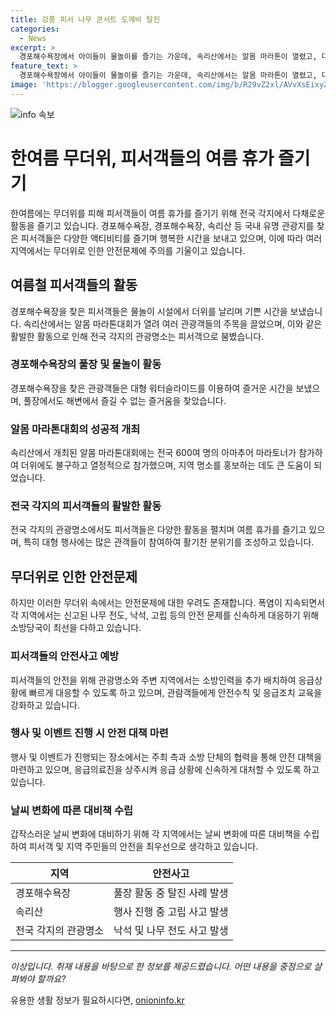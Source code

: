 ```yaml
---
title: 강풍 피서 나무 콘서트 도깨비 탈진
categories:
  - News
excerpt: >
  경포해수욕장에서 아이들이 물놀이를 즐기는 가운데, 속리산에서는 알몸 마라톤이 열렸고, 대구·경북 지역에서는 후덥지근한 무더위가 이어졌다. 이로 인해 강릉과 충북 지역에서는 나무 전도 등의 피해가 발생하기도 했다. 또한, 경주와 포항 지역에서는 피서객들이 더위를 피해 몸을 식혀냈다. 이와 함께, 광주에서는 콘서트장에서 관객들이 탈진 증세를 보이며 응급조치를 받는 사고가 발생했다. (요약 211자)
feature_text: >
  경포해수욕장에서 아이들이 물놀이를 즐기는 가운데, 속리산에서는 알몸 마라톤이 열렸고, 대구·경북 지역에서는 후덥지근한 무더위가 이어졌다. 이로 인해 강릉과 충북 지역에서는 나무 전도 등의 피해가 발생하기도 했다. 또한, 경주와 포항 지역에서는 피서객들이 더위를 피해 몸을 식혀냈다. 이와 함께, 광주에서는 콘서트장에서 관객들이 탈진 증세를 보이며 응급조치를 받는 사고가 발생했다. (요약 211자)
image: 'https://blogger.googleusercontent.com/img/b/R29vZ2xl/AVvXsEixyZcFfHzMRdzZMjFBmAUKJYCLCGyLL1o632UiGVXcaFdKo_bkvkuCioo0uUKlGfBVcT3P84aROyZIXSBEx3Aw5nCQ3pTgDom1WDC4m8eifvWiAmWEEVb4x6G_l8C0QH225ldMjyaFvpxGEBGNO37VmDTDMHGhJPq73UglMfDca1-0aw/s1600/blogspot.png'
---
```


<p><img src="https://blogger.googleusercontent.com/img/b/R29vZ2xl/AVvXsEixyZcFfHzMRdzZMjFBmAUKJYCLCGyLL1o632UiGVXcaFdKo_bkvkuCioo0uUKlGfBVcT3P84aROyZIXSBEx3Aw5nCQ3pTgDom1WDC4m8eifvWiAmWEEVb4x6G_l8C0QH225ldMjyaFvpxGEBGNO37VmDTDMHGhJPq73UglMfDca1-0aw/s1600/blogspot.png" alt="info 속보" /></p>

<h1>한여름 무더위, 피서객들의 여름 휴가 즐기기</h1>

<p data-ke-size="size16">한여름에는 무더위를 피해 피서객들이 여름 휴가를 즐기기 위해 전국 각지에서 다채로운 활동을 즐기고 있습니다. 경포해수욕장, 경포해수욕장, 속리산 등 국내 유명 관광지를 찾은 피서객들은 다양한 액티비티를 즐기며 행복한 시간을 보내고 있으며, 이에 따라 여러 지역에서는 무더위로 인한 안전문제에 주의를 기울이고 있습니다.</p>

<h2>여름철 피서객들의 활동</h2>

<p>경포해수욕장을 찾은 피서객들은 물놀이 시설에서 더위를 날리며 기쁜 시간을 보냈습니다. 속리산에서는 알몸 마라톤대회가 열려 여러 관광객들의 주목을 끌었으며, 이와 같은 활발한 활동으로 인해 전국 각지의 관광명소는 피서객으로 붐볐습니다.</p>

<h3>경포해수욕장의 풀장 및 물놀이 활동</h3>

<p class="content">경포해수욕장을 찾은 관광객들은 대형 워터슬라이드를 이용하여 즐거운 시간을 보냈으며, 풀장에서도 해변에서 즐길 수 없는 즐거움을 찾았습니다.</p>

<h3>알몸 마라톤대회의 성공적 개최</h3>

<p class="content">속리산에서 개최된 알몸 마라톤대회에는 전국 600여 명의 아마추어 마라토너가 참가하여 더위에도 불구하고 열정적으로 참가했으며, 지역 명소를 홍보하는 데도 큰 도움이 되었습니다.</p>

<h3>전국 각지의 피서객들의 활발한 활동</h3>

<p class="content">전국 각지의 관광명소에서도 피서객들은 다양한 활동을 펼치며 여름 휴가를 즐기고 있으며, 특히 대형 행사에는 많은 관객들이 참여하여 활기찬 분위기를 조성하고 있습니다.</p>

<h2>무더위로 인한 안전문제</h2>

<p>하지만 이러한 무더위 속에서는 안전문제에 대한 우려도 존재합니다. 폭염이 지속되면서 각 지역에서는 신고된 나무 전도, 낙석, 고립 등의 안전 문제를 신속하게 대응하기 위해 소방당국이 최선을 다하고 있습니다.</p>

<h3>피서객들의 안전사고 예방</h3>

<p>피서객들의 안전을 위해 관광명소와 주변 지역에서는 소방인력을 추가 배치하여 응급상황에 빠르게 대응할 수 있도록 하고 있으며, 관람객들에게 안전수칙 및 응급조치 교육을 강화하고 있습니다.</p>

<h3>행사 및 이벤트 진행 시 안전 대책 마련</h3>

<p>행사 및 이벤트가 진행되는 장소에서는 주최 측과 소방 단체의 협력을 통해 안전 대책을 마련하고 있으며, 응급의료진을 상주시켜 응급 상황에 신속하게 대처할 수 있도록 하고 있습니다.</p>

<h3>날씨 변화에 따른 대비책 수립</h3>

<p>갑작스러운 날씨 변화에 대비하기 위해 각 지역에서는 날씨 변화에 따른 대비책을 수립하여 피서객 및 지역 주민들의 안전을 최우선으로 생각하고 있습니다.</p>

<p data-ke-size="size16"></p>

<table>
    <thead>
        <tr>
            <th>지역</th>
            <th>안전사고</th>
        </tr>
    </thead>
    <tbody>
        <tr>
            <td>경포해수욕장</td>
            <td>풀장 활동 중 탈진 사례 발생</td>
        </tr>
        <tr>
            <td>속리산</td>
            <td>행사 진행 중 고립 사고 발생</td>
        </tr>
        <tr>
            <td>전국 각지의 관광명소</td>
            <td>낙석 및 나무 전도 사고 발생</td>
        </tr>
    </tbody>
</table>

<p data-ke-size="size16"></p>

<hr>

<p data-ke-size="size16"></p>

<p><em>이상입니다. 취재 내용을 바탕으로 한 정보를 제공드렸습니다. 어떤 내용을 중점으로 살펴봐야 할까요?</em></p>
유용한 생활 정보가 필요하시다면, <a href="https://onioninfo.kr" rel="dofollow">onioninfo.kr</a>


